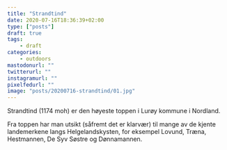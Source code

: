 ```yaml
---
title: "Strandtind"
date: 2020-07-16T18:36:39+02:00
type: ["posts"]
draft: true
tags:
    - draft
categories:
    - outdoors
mastodonurl: ""
twitterurl: ""
instagramurl: ""
pixelfedurl: ""
image: "posts/20200716-strandtind/01.jpg"
---
```


Strandtind (1174 moh) er den høyeste toppen i Lurøy kommune i Nordland. 


Fra toppen har man utsikt (såfremt det er klarvær) til mange av de kjente
landemerkene langs Helgelandskysten, for eksempel Lovund, Træna, Hestmannen, De
Syv Søstre og Dønnamannen.

